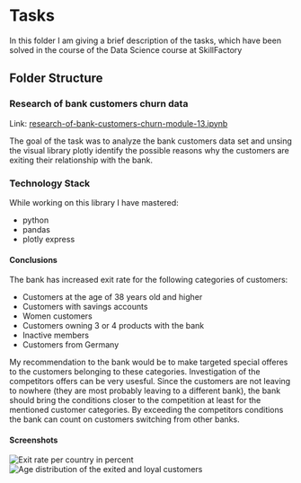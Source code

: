 # Tasks
In this folder I am giving a brief description of the tasks, which have been solved in the course of the Data Science course at SkillFactory

## Folder Structure
### Research of bank customers churn data
Link: [research-of-bank-customers-churn-module-13.ipynb](https://github.com/helios12/DataScienceProjects/blob/main/tasks/research-of-bank-customers-churn-module-13.ipynb)

The goal of the task was to analyze the bank customers data set and unsing the visual library plotly identify the possible reasons why the customers are exiting their relationship with the bank. 

### Technology Stack
While working on this library I have mastered:

* python
* pandas
* plotly express
#### Conclusions
The bank has increased exit rate for the following categories of customers:
* Customers at the age of 38 years old and higher
* Customers with savings accounts
* Women customers
* Customers owning 3 or 4 products with the bank
* Inactive members
* Customers from Germany

My recommendation to the bank would be to make targeted special offeres to the customers belonging to these categories. Investigation of the competitors offers can be very usesful. Since the customers are not leaving to nowhere (they are most probably leaving to a different bank), the bank should bring the conditions closer to the competition at least for the mentioned customer categories. By exceeding the competitors conditions the bank can count on customers switching from other banks.
#### Screenshots
![Exit rate per country in percent](https://i.imgur.com/T2d0FDT.png) ![Age distribution of the exited and loyal customers](https://i.imgur.com/1EBYyb6.png)